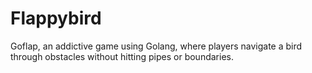# Flappybird
Goflap, an addictive game using Golang, where players navigate a bird through obstacles without hitting pipes or boundaries.
